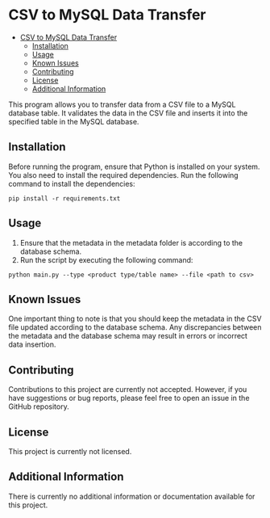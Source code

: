 # CSV to MySQL Data Transfer

- [CSV to MySQL Data Transfer](#csv-to-mysql-data-transfer)
  - [Installation](#installation)
  - [Usage](#usage)
  - [Known Issues](#known-issues)
  - [Contributing](#contributing)
  - [License](#license)
  - [Additional Information](#additional-information)

This program allows you to transfer data from a CSV file to a MySQL database table. It validates the data in the CSV file and inserts it into the specified table in the MySQL database.

## Installation

Before running the program, ensure that Python is installed on your system. You also need to install the required dependencies. Run the following command to install the dependencies:
```
pip install -r requirements.txt
```

## Usage

1. Ensure that the metadata in the metadata folder is according to the database schema.
2. Run the script by executing the following command:
```
python main.py --type <product type/table name> --file <path to csv>
```


## Known Issues

One important thing to note is that you should keep the metadata in the CSV file updated according to the database schema. Any discrepancies between the metadata and the database schema may result in errors or incorrect data insertion.

## Contributing

Contributions to this project are currently not accepted. However, if you have suggestions or bug reports, please feel free to open an issue in the GitHub repository.

## License

This project is currently not licensed.

## Additional Information

There is currently no additional information or documentation available for this project.
